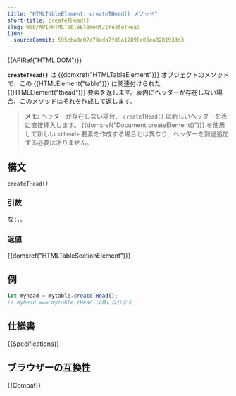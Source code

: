 ```yaml
---
title: "HTMLTableElement: createTHead() メソッド"
short-title: createTHead()
slug: Web/API/HTMLTableElement/createTHead
l10n:
  sourceCommit: 595cba0e07c70eda7f08a12890e00ea0281933d3
---
```


{{APIRef("HTML DOM")}}

**`createTHead()`** は {{domxref("HTMLTableElement")}} オブジェクトのメソッドで、この {{HTMLElement("table")}} に関連付けられた {{HTMLElement("thead")}} 要素を返します。表内にヘッダーが存在しない場合、このメソッドはそれを作成して返します。

> **メモ:** ヘッダーが存在しない場合、 `createTHead()` は新しいヘッダーを表に直接挿入します。 {{domxref("Document.createElement()")}} を使用して新しい `<thead>` 要素を作成する場合とは異なり、ヘッダーを別途追加する必要はありません。

## 構文

```js-nolint
createTHead()
```

### 引数

なし。

### 返値

{{domxref("HTMLTableSectionElement")}}

## 例

```js
let myhead = mytable.createTHead();
// myhead === mytable.tHead は真になります
```

## 仕様書

{{Specifications}}

## ブラウザーの互換性

{{Compat}}
